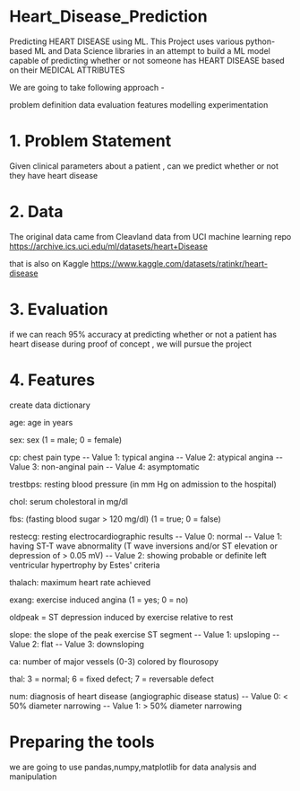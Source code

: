# Heart_Disease_Prediction
Predicting HEART DISEASE using ML. This Project uses various python-based ML and Data Science libraries in an attempt to build a ML model capable of predicting whether or not someone has HEART DISEASE based on their MEDICAL ATTRIBUTES

We are going to take following approach -

problem definition
data
evaluation
features
modelling
experimentation
# 1. Problem Statement

Given clinical parameters about a patient , can we predict whether or not they have heart disease

# 2. Data

The original data came from Cleavland data from UCI machine learning repo https://archive.ics.uci.edu/ml/datasets/heart+Disease

that is also on Kaggle https://www.kaggle.com/datasets/ratinkr/heart-disease

# 3. Evaluation

if we can reach 95% accuracy at predicting whether or not a patient has heart disease during proof of concept , we will pursue the project

# 4. Features

create data dictionary

age: age in years

sex: sex (1 = male; 0 = female)

cp: chest pain type -- Value 1: typical angina -- Value 2: atypical angina -- Value 3: non-anginal pain -- Value 4: asymptomatic

trestbps: resting blood pressure (in mm Hg on admission to the hospital)

chol: serum cholestoral in mg/dl

fbs: (fasting blood sugar > 120 mg/dl) (1 = true; 0 = false)

restecg: resting electrocardiographic results -- Value 0: normal -- Value 1: having ST-T wave abnormality (T wave inversions and/or ST elevation or depression of > 0.05 mV) -- Value 2: showing probable or definite left ventricular hypertrophy by Estes' criteria

thalach: maximum heart rate achieved

exang: exercise induced angina (1 = yes; 0 = no)

oldpeak = ST depression induced by exercise relative to rest

slope: the slope of the peak exercise ST segment -- Value 1: upsloping -- Value 2: flat -- Value 3: downsloping

ca: number of major vessels (0-3) colored by flourosopy

thal: 3 = normal; 6 = fixed defect; 7 = reversable defect

num: diagnosis of heart disease (angiographic disease status) -- Value 0: < 50% diameter narrowing -- Value 1: > 50% diameter narrowing

# Preparing the tools

we are going to use pandas,numpy,matplotlib for data analysis and manipulation
